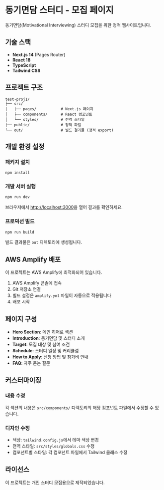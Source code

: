 # 동기면담 스터디 - 모집 페이지

동기면담(Motivational Interviewing) 스터디 모집을 위한 정적 웹사이트입니다.

## 기술 스택

- **Next.js 14** (Pages Router)
- **React 18**
- **TypeScript**
- **Tailwind CSS**

## 프로젝트 구조

```
test-proj1/
├── src/
│   ├── pages/           # Next.js 페이지
│   ├── components/      # React 컴포넌트
│   └── styles/          # 전역 스타일
├── public/              # 정적 파일
└── out/                 # 빌드 결과물 (정적 export)
```

## 개발 환경 설정

### 패키지 설치

```bash
npm install
```

### 개발 서버 실행

```bash
npm run dev
```

브라우저에서 [http://localhost:3000](http://localhost:3000)을 열어 결과를 확인하세요.

### 프로덕션 빌드

```bash
npm run build
```

빌드 결과물은 `out` 디렉토리에 생성됩니다.

## AWS Amplify 배포

이 프로젝트는 AWS Amplify에 최적화되어 있습니다.

1. AWS Amplify 콘솔에 접속
2. Git 저장소 연결
3. 빌드 설정은 `amplify.yml` 파일이 자동으로 적용됩니다
4. 배포 시작

## 페이지 구성

- **Hero Section**: 메인 히어로 섹션
- **Introduction**: 동기면담 및 스터디 소개
- **Target**: 모집 대상 및 참여 조건
- **Schedule**: 스터디 일정 및 커리큘럼
- **How to Apply**: 신청 방법 및 참가비 안내
- **FAQ**: 자주 묻는 질문

## 커스터마이징

### 내용 수정

각 섹션의 내용은 `src/components/` 디렉토리의 해당 컴포넌트 파일에서 수정할 수 있습니다.

### 디자인 수정

- 색상: `tailwind.config.js`에서 테마 색상 변경
- 전역 스타일: `src/styles/globals.css` 수정
- 컴포넌트별 스타일: 각 컴포넌트 파일에서 Tailwind 클래스 수정

## 라이선스

이 프로젝트는 개인 스터디 모집용으로 제작되었습니다.
